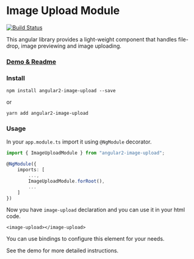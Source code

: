 # Image Upload Module
[![Build Status](https://travis-ci.org/aberezkin/ng2-image-upload.svg?branch=master)](https://travis-ci.org/aberezkin/ng2-image-upload)

This angular library provides a light-weight component that handles file-drop, image previewing and image uploading.

### [Demo & Readme](https://aberezkin.github.io/ng2-image-upload/)

### Install

````
npm install angular2-image-upload --save
````

or

````
yarn add angular2-image-upload
````

### Usage

In your `app.module.ts` import it using `@NgModule` decorator.
  
````typescript
import { ImageUploadModule } from "angular2-image-upload";

@NgModule({
    imports: [
        ...,
        ImageUploadModule.forRoot(),
        ...
    ]
})
````

Now you have `image-upload` declaration and you can use it in your html code.

`<image-upload></image-upload>`

You can use bindings to configure this element for your needs.

See the demo for more detailed instructions.
